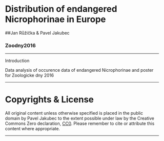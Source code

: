 # Distribution of endangered Nicrophorinae in Europe
##Jan Růžička & Pavel Jakubec
### Zoodny2016
-----------------------------------------------------------------------------------------------------------
Introduction

Data analysis of occurence data of endangered Nicrophorinae and poster for Zoologicke dny 2016

-----------------------------------------------------------------------------------------------------------

Copyrights & License
====================

All original content unless otherwise specified is placed
in the public domain by Pavel Jakubec to the extent
possible under law by the Creative Commons Zero declaration,
[CC0](http://creativecommons.org/publicdomain/zero/1.0/).  Please remember
to cite or attribute this content where appropriate.

---------------------------------------------------------------------------------------------------------------
